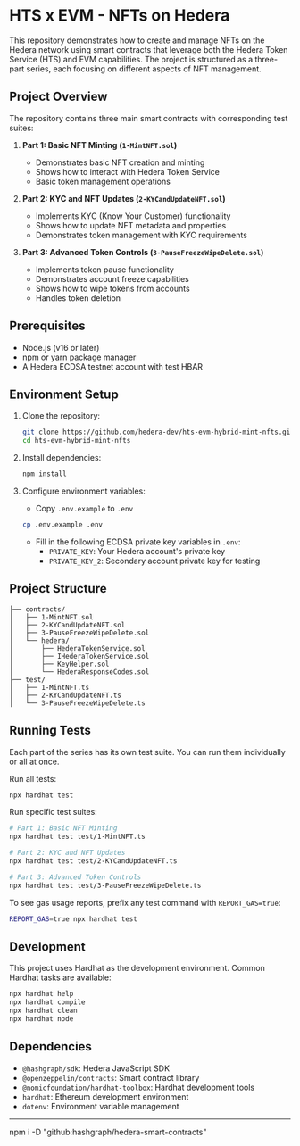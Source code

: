 # HTS x EVM - NFTs on Hedera

This repository demonstrates how to create and manage NFTs on the Hedera network using smart contracts that leverage both the Hedera Token Service (HTS) and EVM capabilities. The project is structured as a three-part series, each focusing on different aspects of NFT management.

## Project Overview

The repository contains three main smart contracts with corresponding test suites:

1. **Part 1: Basic NFT Minting (`1-MintNFT.sol`)**
   - Demonstrates basic NFT creation and minting
   - Shows how to interact with Hedera Token Service
   - Basic token management operations

2. **Part 2: KYC and NFT Updates (`2-KYCandUpdateNFT.sol`)**
   - Implements KYC (Know Your Customer) functionality
   - Shows how to update NFT metadata and properties
   - Demonstrates token management with KYC requirements

3. **Part 3: Advanced Token Controls (`3-PauseFreezeWipeDelete.sol`)**
   - Implements token pause functionality
   - Demonstrates account freeze capabilities
   - Shows how to wipe tokens from accounts
   - Handles token deletion

## Prerequisites

- Node.js (v16 or later)
- npm or yarn package manager
- A Hedera ECDSA testnet account with test HBAR

## Environment Setup

1. Clone the repository:
   ```bash
   git clone https://github.com/hedera-dev/hts-evm-hybrid-mint-nfts.git
   cd hts-evm-hybrid-mint-nfts
   ```

2. Install dependencies:
   ```bash
   npm install
   ```

3. Configure environment variables:
   - Copy `.env.example` to `.env`
   ```bash
   cp .env.example .env
   ```
   - Fill in the following ECDSA private key variables in `.env`:
     - `PRIVATE_KEY`: Your Hedera account's private key
     - `PRIVATE_KEY_2`: Secondary account private key for testing

## Project Structure

```
├── contracts/
│   ├── 1-MintNFT.sol
│   ├── 2-KYCandUpdateNFT.sol
│   ├── 3-PauseFreezeWipeDelete.sol
│   └── hedera/
│       ├── HederaTokenService.sol
│       ├── IHederaTokenService.sol
│       ├── KeyHelper.sol
│       └── HederaResponseCodes.sol
├── test/
│   ├── 1-MintNFT.ts
│   ├── 2-KYCandUpdateNFT.ts
│   └── 3-PauseFreezeWipeDelete.ts
```

## Running Tests

Each part of the series has its own test suite. You can run them individually or all at once.

Run all tests:
```bash
npx hardhat test
```

Run specific test suites:
```bash
# Part 1: Basic NFT Minting
npx hardhat test test/1-MintNFT.ts

# Part 2: KYC and NFT Updates
npx hardhat test test/2-KYCandUpdateNFT.ts

# Part 3: Advanced Token Controls
npx hardhat test test/3-PauseFreezeWipeDelete.ts
```

To see gas usage reports, prefix any test command with `REPORT_GAS=true`:
```bash
REPORT_GAS=true npx hardhat test
```

## Development

This project uses Hardhat as the development environment. Common Hardhat tasks are available:

```bash
npx hardhat help
npx hardhat compile
npx hardhat clean
npx hardhat node
```

## Dependencies

- `@hashgraph/sdk`: Hedera JavaScript SDK
- `@openzeppelin/contracts`: Smart contract library
- `@nomicfoundation/hardhat-toolbox`: Hardhat development tools
- `hardhat`: Ethereum development environment
- `dotenv`: Environment variable management




------------------
npm i -D "github:hashgraph/hedera-smart-contracts"

